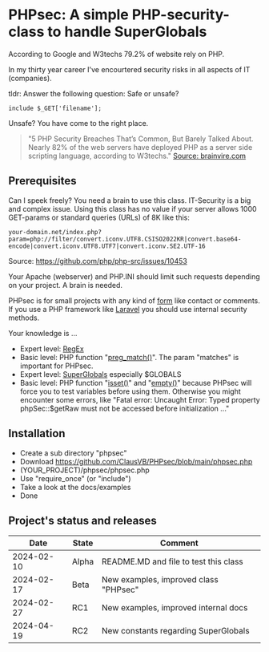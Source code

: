 # PHPsec: A simple PHP-security-class to handle SuperGlobals

According to Google and W3techs 79.2% of website rely on PHP.

In my thirty year career I've encourtered security risks in all aspects of IT (companies).

tldr: Answer the following question: Safe or unsafe?
```
include $_GET['filename'];
```
Unsafe? You have come to the right place.

> "5 PHP Security Breaches That’s Common, But Barely Talked About. Nearly 82% of the web servers have deployed PHP as a server side scripting language, according to W3techs."
[Source: brainvire.com](https://www.brainvire.com/5-php-security-breaches-thats-common-barely-talked/)

## Prerequisites

Can I speek freely? You need a brain to use this class. IT-Security is a big and complex issue. Using this class has no value if your server allows 1000 GET-params or standard queries (URLs) of 8K like this:

```
your-domain.net/index.php?param=php://filter/convert.iconv.UTF8.CSISO2022KR|convert.base64-encode|convert.iconv.UTF8.UTF7|convert.iconv.SE2.UTF-16
```
Source: https://github.com/php/php-src/issues/10453

Your Apache (webserver) and PHP.INI should limit such requests depending on your project. A brain is needed.

PHPsec is for small projects with any kind of <a href="https://www.w3schools.com/html/html_forms.asp" target="_blank">form</a> like contact or comments. If you use a PHP framework like [Laravel](https://laravel.com) you should use internal security methods.

Your knowledge is ...
* Expert level: <a href="https://en.wikipedia.org/wiki/Regular_expression" target="_blank">RegEx</a>
* Basic level: PHP function "<a href="https://www.php.net/manual/en/function.preg-match.php" target="_blank">preg_match()</a>". The param "matches" is important for PHPsec.
* Expert level: <a href="https://www.php.net/manual/de/language.variables.superglobals.php" target="_blank">SuperGlobals</a> especially $GLOBALS
* Basic level: PHP function "<a href="https://www.php.net/manual/en/function.isset.php" target="_blank">isset()</a>" and  "<a href="https://www.php.net/manual/en/function.empty.php" target="_blank">empty()</a>" because PHPsec will force you to test variables before using them. Otherwise you might encounter some errors, like "Fatal error: Uncaught Error: Typed property phpSec::$getRaw must not be accessed before initialization ..."


## Installation

* Create a sub directory "phpsec"
* Download https://github.com/ClausVB/PHPsec/blob/main/phpsec.php
* (YOUR_PROJECT)/phpsec/phpsec.php
* Use "require_once" (or "include")
* Take a look at the docs/examples
* Done

## Project's status and releases

| Date | State | Comment                                     |
|------------|-------|---------------------------------------|
| 2024-02-10 | Alpha | README.MD and file to test this class |
| 2024-02-17 | Beta  | New examples, improved class "PHPsec" |
| 2024-02-27 | RC1   | New examples, improved internal docs  |
| 2024-04-19 | RC2   | New constants regarding SuperGlobals  |
